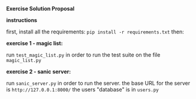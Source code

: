 **Exercise Solution Proposal**

**instructions**

first, install all the requirements:
`pip install -r requirements.txt`
then:

**exercise 1 - magic list:**

run `test_magic_list.py` in order to run the test suite on the file `magic_list.py`
  

**exercise 2 - sanic server:**

run `sanic_server.py` in order to run the server. the base URL for the server is `http://127.0.0.1:8000/`
  the users "database" is in `users.py`